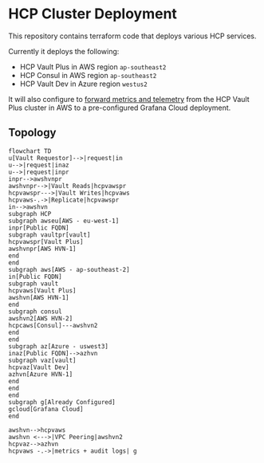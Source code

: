# HCP Cluster Deployment

This repository contains terraform code that deploys various HCP services.

Currently it deploys the following:

- HCP Vault Plus in AWS region `ap-southeast2`
- HCP Consul in AWS region `ap-southeast2`
- HCP Vault Dev in Azure region `westus2`

It will also configure to [forward metrics and telemetry](https://developer.hashicorp.com/vault/tutorials/cloud-monitoring/vault-audit-log-grafana) from the HCP Vault Plus cluster in AWS to a pre-configured Grafana Cloud deployment.
## Topology

```mermaid
flowchart TD
u[Vault Requestor]-->|request|in
u-->|request|inaz
u-->|request|inpr
inpr-->awshvnpr
awshvnpr-->|Vault Reads|hcpvawspr
hcpvawspr--->|Vault Writes|hcpvaws
hcpvaws-.->|Replicate|hcpvawspr
in-->awshvn
subgraph HCP
subgraph awseu[AWS - eu-west-1]
inpr[Public FQDN]
subgraph vaultpr[vault]
hcpvawspr[Vault Plus]
awshvnpr[AWS HVN-1]
end
end
subgraph aws[AWS - ap-southeast-2]
in[Public FQDN]
subgraph vault
hcpvaws[Vault Plus]
awshvn[AWS HVN-1]
end
subgraph consul
awshvn2[AWS HVN-2]
hcpcaws[Consul]---awshvn2
end
end
subgraph az[Azure - uswest3]
inaz[Public FQDN]-->azhvn
subgraph vaz[vault]
hcpvaz[Vault Dev]
azhvn[Azure HVN-1]
end
end
end
subgraph g[Already Configured]
gcloud[Grafana Cloud]
end

awshvn-->hcpvaws
awshvn <--->|VPC Peering|awshvn2
hcpvaz-->azhvn
hcpvaws -.->|metrics + audit logs| g
```
